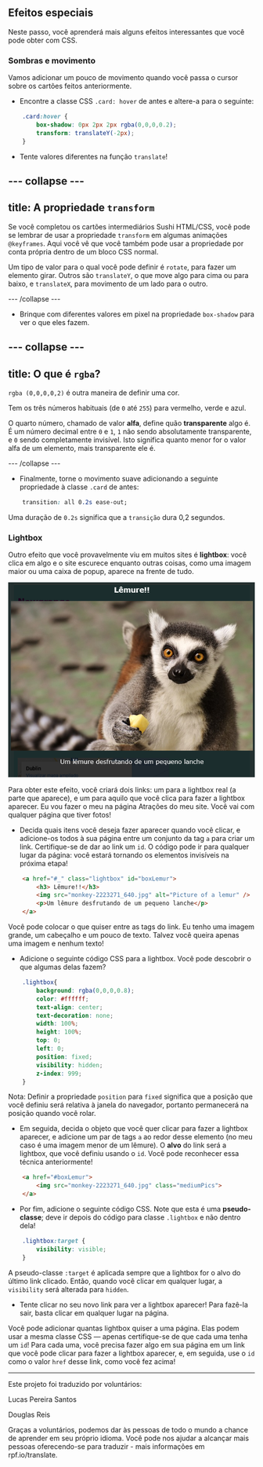 ## Efeitos especiais

Neste passo, você aprenderá mais alguns efeitos interessantes que você pode obter com CSS.

### Sombras e movimento

Vamos adicionar um pouco de movimento quando você passa o cursor sobre os cartões feitos anteriormente.

+ Encontre a classe CSS `.card: hover` de antes e altere-a para o seguinte:

```css
    .card:hover {
        box-shadow: 0px 2px 2px rgba(0,0,0,0.2); 
        transform: translateY(-2px);
    }
```

+ Tente valores diferentes na função `translate`!

--- collapse ---
---
title: A propriedade `transform`
---

Se você completou os cartões intermediários Sushi HTML/CSS, você pode se lembrar de usar a propriedade `transform` em algumas animações `@keyframes`. Aqui você vê que você também pode usar a propriedade por conta própria dentro de um bloco CSS normal.

Um tipo de valor para o qual você pode definir é `rotate`, para fazer um elemento girar. Outros são `translateY`, o que move algo para cima ou para baixo, e `translateX`, para movimento de um lado para o outro.

--- /collapse ---

+ Brinque com diferentes valores em pixel na propriedade `box-shadow` para ver o que eles fazem. 

--- collapse ---
---
title: O que é `rgba`?
---

`rgba (0,0,0,0,2)` é outra maneira de definir uma cor.

Tem os três números habituais (de `0` até `255`) para vermelho, verde e azul.

O quarto número, chamado de valor **alfa**, define quão **transparente** algo é. É um número decimal entre `0` e `1`, `1` não sendo absolutamente transparente, e `0` sendo completamente invisível. Isto significa quanto menor for o valor alfa de um elemento, mais transparente ele é.

--- /collapse ---

+ Finalmente, torne o movimento suave adicionando a seguinte propriedade à classe `.card` de antes: 

```css
    transition: all 0.2s ease-out;
```

Uma duração de `0.2s` significa que a `transição` dura 0,2 segundos.

### Lightbox

Outro efeito que você provavelmente viu em muitos sites é **lightbox**: você clica em algo e o site escurece enquanto outras coisas, como uma imagem maior ou uma caixa de popup, aparece na frente de tudo.

![Efeito lightbox em ação](images/lightboxLemur.png)

Para obter este efeito, você criará dois links: um para a lightbox real (a parte que aparece), e um para aquilo que você clica para fazer a lightbox aparecer. Eu vou fazer o meu na página Atrações do meu site. Você vai com qualquer página que tiver fotos!

+ Decida quais itens você deseja fazer aparecer quando você clicar, e adicione-os todos à sua página entre um conjunto da tag `a` para criar um link. Certifique-se de dar ao link um `id`. O código pode ir para qualquer lugar da página: você estará tornando os elementos invisíveis na próxima etapa!

```html
    <a href="#_" class="lightbox" id="boxLemur">
        <h3> Lêmure!!</h3>
        <img src="monkey-2223271_640.jpg" alt="Picture of a lemur" />
        <p>Um lêmure desfrutando de um pequeno lanche</p>
    </a>
```

Você pode colocar o que quiser entre as tags do link. Eu tenho uma imagem grande, um cabeçalho e um pouco de texto. Talvez você queira apenas uma imagem e nenhum texto!

+ Adicione o seguinte código CSS para a lightbox. Você pode descobrir o que algumas delas fazem?

```css
    .lightbox{
        background: rgba(0,0,0,0.8);
        color: #ffffff;
        text-align: center;
        text-decoration: none;
        width: 100%;
        height: 100%;
        top: 0;
        left: 0;
        position: fixed;
        visibility: hidden;
        z-index: 999;
    }
```

Nota: Definir a propriedade `position` para `fixed` significa que a posição que você definiu será relativa à janela do navegador, portanto permanecerá na posição quando você rolar.

+ Em seguida, decida o objeto que você quer clicar para fazer a lightbox aparecer, e adicione um par de tags `a` ao redor desse elemento (no meu caso é uma imagem menor de um lêmure). O **alvo** do link será a lightbox, que você definiu usando o `id`. Você pode reconhecer essa técnica anteriormente!

```html
    <a href="#boxLemur">
        <img src="monkey-2223271_640.jpg" class="mediumPics">
    </a>
```

+ Por fim, adicione o seguinte código CSS. Note que esta é uma **pseudo-classe**; deve ir depois do código para classe `.lightbox` e não dentro dela!

```css
    .lightbox:target {
        visibility: visible;
    }
```

A pseudo-classe `:target` é aplicada sempre que a lightbox for o alvo do último link clicado. Então, quando você clicar em qualquer lugar, a `visibility` será alterada para `hidden`.

+ Tente clicar no seu novo link para ver a lightbox aparecer! Para fazê-la sair, basta clicar em qualquer lugar na página.

Você pode adicionar quantas lightbox quiser a uma página. Elas podem usar a mesma classe CSS — apenas certifique-se de que cada uma tenha um `id`! Para cada uma, você precisa fazer algo em sua página em um link que você pode clicar para fazer a lightbox aparecer, e, em seguida, use o `id` como o valor `href` desse link, como você fez acima!


***
Este projeto foi traduzido por voluntários:

Lucas Pereira Santos

Douglas Reis

Graças a voluntários, podemos dar às pessoas de todo o mundo a chance de aprender em seu próprio idioma. Você pode nos ajudar a alcançar mais pessoas oferecendo-se para traduzir - mais informações em rpf.io/translate.